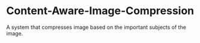 # Content-Aware-Image-Compression
A system that compresses image based on the important subjects of the image.

